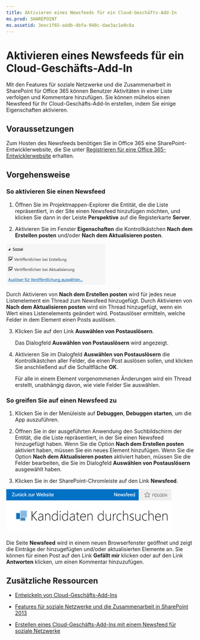 ```yaml
---
title: Aktivieren eines Newsfeeds für ein Cloud-Geschäfts-Add-In
ms.prod: SHAREPOINT
ms.assetid: 3eec1f65-addb-4bfa-940c-dae3ac1e0c8a
---
```



# Aktivieren eines Newsfeeds für ein Cloud-Geschäfts-Add-In
Mit den Features für soziale Netzwerke und die Zusammenarbeit in SharePoint für Office 365 können Benutzer Aktivitäten in einer Liste verfolgen und Kommentare hinzufügen. Sie können mühelos einen Newsfeed für Ihr Cloud-Geschäfts-Add-In erstellen, indem Sie einige Eigenschaften aktivieren.
## Voraussetzungen

Zum Hosten des Newsfeeds benötigen Sie in Office 365 eine SharePoint-Entwicklerwebsite, die Sie unter  [Registrieren für eine Office 365-Entwicklerwebsite](http://go.microsoft.com/fwlink/?LinkId=263490) erhalten.




## Vorgehensweise


### So aktivieren Sie einen Newsfeed


1. Öffnen Sie im Projektmappen-Explorer die Entität, die die Liste repräsentiert, in der Site einen Newsfeed hinzufügen möchten, und klicken Sie dann in der Leiste **Perspektive** auf die Registerkarte **Server**.


2. Aktivieren Sie im Fenster **Eigenschaften** die Kontrollkästchen **Nach dem Erstellen posten** und/oder **Nach dem Aktualisieren posten**.

![Eigenschaften für soziales Netzwerk](images/CBAsocial.PNG)


Durch Aktivieren von **Nach dem Erstellen posten** wird für jedes neue Listenelement ein Thread zum Newsfeed hinzugefügt. Durch Aktivieren von **Nach dem Aktualisieren posten** wird ein Thread hinzugefügt, wenn ein Wert eines Listenelements geändert wird. Postauslöser ermitteln, welche Felder in dem Element einen Posts auslösen.


3. Klicken Sie auf den Link **Auswählen von Postauslösern**.

    Das Dialogfeld **Auswählen von Postauslösern** wird angezeigt.


4. Aktivieren Sie im Dialogfeld **Auswählen von Postauslösern** die Kontrollkästchen aller Felder, die einen Post auslösen sollen, und klicken Sie anschließend auf die Schaltfläche **OK**.

    Für alle in einem Element vorgenommenen Änderungen wird ein Thread erstellt, unabhängig davon, wie viele Felder Sie auswählen.



### So greifen Sie auf einen Newsfeed zu


1. Klicken Sie in der Menüleiste auf **Debuggen**, **Debuggen starten**, um die App auszuführen.


2. Öffnen Sie in der ausgeführten Anwendung den Suchbildschirm der Entität, die die Liste repräsentiert, in der Sie einen Newsfeed hinzugefügt haben. Wenn Sie die Option **Nach dem Erstellen posten** aktiviert haben, müssen Sie ein neues Element hinzufügen. Wenn Sie die Option **Nach dem Aktualisieren posten** aktiviert haben, müssen Sie die Felder bearbeiten, die Sie im Dialogfeld **Auswählen von Postauslösern** ausgewählt haben.


3. Klicken Sie in der SharePoint-Chromleiste auf den Link **Newsfeed**.

![Die SharePoint-Chromleiste](images/CBAnewsfeed.PNG)


Die Seite **Newsfeed** wird in einem neuen Browserfenster geöffnet und zeigt die Einträge der hinzugefügten und/oder aktualisierten Elemente an. Sie können für einen Post auf den Link **Gefällt mir** klicken oder auf den Link **Antworten** klicken, um einen Kommentar hinzuzufügen.



## Zusätzliche Ressourcen
<a name="bk_addresources"> </a>


-  [Entwickeln von Cloud-Geschäfts-Add-Ins](develop-cloud-business-add-ins.md)


-  [Features für soziale Netzwerke und die Zusammenarbeit in SharePoint 2013](http://msdn.microsoft.com/de-de/library/office/jj163280.aspx)


-  [Erstellen eines Cloud-Geschäfts-Add-Ins mit einem Newsfeed für soziale Netzwerke](create-a-cloud-business-add-in-with-a-social-newsfeed.md)



